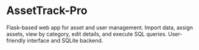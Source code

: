 # AssetTrack-Pro
Flask-based web app for asset and user management. Import data, assign assets, view by category, edit details, and execute SQL queries. User-friendly interface and SQLite backend.
